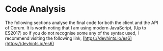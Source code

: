 # Code Analysis

The following sections analyse the final code for both the client and the API of
Corum. It is worth noting that I am using modern JavaScript, (Up to ES2017) so
if you do not recognise some any of the syntax used, I recommend visiting the
following link, [https://devhints.io/es6](https://devhints.io/es6)
